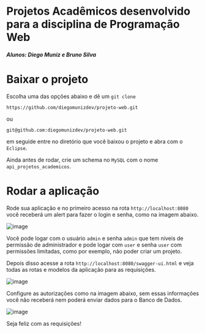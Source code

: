 # Projetos Acadêmicos desenvolvido para a disciplina de Programação Web

##### Alunos: Diego Muniz e Bruno Silva

# Baixar o projeto

Escolha uma das opções abaixo e dê um `git clone`

```
https://github.com/diegomunizdev/projeto-web.git
```

ou

```
git@github.com:diegomunizdev/projeto-web.git
```

em seguide entre no diretório que você baixou o projeto e abra com o `Eclipse`.

Ainda antes de rodar, crie um schema no `MySQL` com o nome `api_projetos_academicos`.

# Rodar a aplicação

Rode sua aplicação e no primeiro acesso na rota `http://localhost:8080` você receberá um alert para fazer o login e senha, como na imagem abaixo.

![image](https://user-images.githubusercontent.com/26802818/101963734-30af9280-3bee-11eb-8a77-380c48a9cd9f.png)

Você pode logar com o usuário `admin` e senha `admin`  que tem níveis de permissão de administrador e pode logar com `user`
e senha `user` com permissões limitadas, como por exemplo, não poder criar um projeto.

Depois disso acesse a rota `http://localhost:8080/swagger-ui.html` e veja todas as rotas e modelos da aplicação para as requisições.


![image](https://user-images.githubusercontent.com/26802818/101964070-e0850000-3bee-11eb-92e7-317904ac50d5.png)

Configure as autorizações como na imagem abaixo, sem essas informações você não receberá nem poderá enviar dados para o Banco de Dados.

![image](https://user-images.githubusercontent.com/26802818/101964224-6dc85480-3bef-11eb-9451-d338378430ca.png)

Seja feliz com as requisições!
